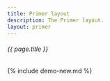 ```yaml
---
title: Primer layout
description: The Primer layout.
layout: primer
---
```

###### _{{ page.title }}_

{% include demo-new.md %}